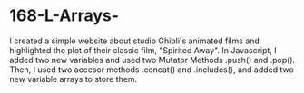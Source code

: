# 168-L-Arrays-
I created a simple website about studio Ghibli's animated films and highlighted the plot of their classic film, "Spirited Away". In Javascript, I added two new variables and used two Mutator Methods .push() and .pop(). Then, I used two accesor methods .concat() and .includes(), and added two new variable arrays to store them.
